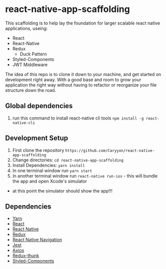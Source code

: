 # react-native-app-scaffolding

This scaffolding is to help lay the foundation for larger scalable react native applications, useing:

* React
* React-Native
* Redux
    * Duck Pattern
* Styled-Components
* JWT Middleware

The idea of this repo is to clone it down to your machine, and get started on development right away. With a good base and room to grow your application the right way without having to refactor or reorganize your file structure down the road.

## Global dependencies
1. run this command to install react-native cli tools `npm install -g react-native-cli`

## Development Setup

1. First clone the repository `https://github.com/Caryyon/react-native-app-scaffolding`
2. Change directories: `cd react-native-app-scaffolding`
3. Install Dependencies: `yarn install`
4. In one terminal window run `yarn start`
5. In another terminal window run `react-native run-ios` - this will bundle the app and open Xcode's simulator

- at this point the simulator should show the app!!!

## Dependencies

* [Yarn](https://yarnpkg.com/en/)
* [React](https://facebook.github.io/react/docs/hello-world.html)
* [React Native](https://facebook.github.io/react-native/)
* [Redux](https://redux.js.org/)
* [React Native Navigation](https://wix.github.io/react-native-navigation/#/)
* [Jest](https://facebook.github.io/jest/)
* [Axios](https://github.com/axios/axios)
* [Redux-thunk](https://github.com/gaearon/redux-thunk)
* [Styled-Components](https://www.styled-components.com/)
